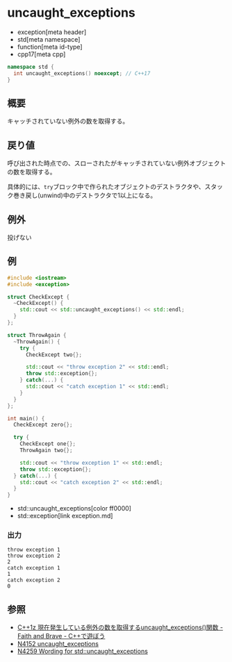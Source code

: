 # uncaught_exceptions
* exception[meta header]
* std[meta namespace]
* function[meta id-type]
* cpp17[meta cpp]

```cpp
namespace std {
  int uncaught_exceptions() noexcept; // C++17
}
```

## 概要
キャッチされていない例外の数を取得する。


## 戻り値
呼び出された時点での、スローされたがキャッチされていない例外オブジェクトの数を取得する。

具体的には、`try`ブロック中で作られたオブジェクトのデストラクタや、スタック巻き戻し(unwind)中のデストラクタで1以上になる。


## 例外
投げない
## 例
```cpp example
#include <iostream>
#include <exception>

struct CheckExcept {
  ~CheckExcept() {
    std::cout << std::uncaught_exceptions() << std::endl;
  }
};

struct ThrowAgain {
  ~ThrowAgain() {
    try {
      CheckExcept two{};

      std::cout << "throw exception 2" << std::endl;
      throw std::exception{};
    } catch(...) {
      std::cout << "catch exception 1" << std::endl;
    }
  }
};

int main() {
  CheckExcept zero{};

  try {
    CheckExcept one{};
    ThrowAgain two{};

    std::cout << "throw exception 1" << std::endl;
    throw std::exception{};
  } catch(...) {
    std::cout << "catch exception 2" << std::endl;
  }
}
```
* std::uncaught_exceptions[color ff0000]
* std::exception[link exception.md]

### 出力
```
throw exception 1
throw exception 2
2
catch exception 1
1
catch exception 2
0
```

## 参照
- [C++1z 現在発生している例外の数を取得するuncaught_exceptions()関数 - Faith and Brave - C++で遊ぼう](https://faithandbrave.hateblo.jp/entry/2016/06/22/171639)
- [N4152 uncaught_exceptions](http://www.open-std.org/jtc1/sc22/wg21/docs/papers/2014/n4152.pdf)
- [N4259 Wording for std::uncaught_exceptions](http://www.open-std.org/jtc1/sc22/wg21/docs/papers/2014/n4259.pdf)
